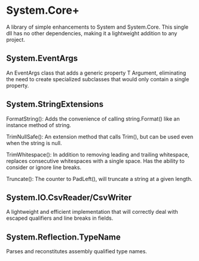 System.Core+
==============
A library of simple enhancements to System and System.Core. This single dll has no other dependencies, making it a lightweight addition to any project.

System.EventArgs<T>
--------------
An EventArgs class that adds a generic property T Argument, eliminating the need to create specialized subclasses that would only contain a single property.

System.StringExtensions
--------------
FormatString(): Adds the convenience of calling string.Format() like an instance method of string.

TrimNullSafe(): An extension method that calls Trim(), but can be used even when the string is null.

TrimWhitespace(): In addition to removing leading and trailing whitespace, replaces consecutive whitespaces with a single space. Has the ability to consider or ignore line breaks.

Truncate(): The counter to PadLeft(), will truncate a string at a given length.

System.IO.CsvReader/CsvWriter
--------------
A lightweight and efficient implementation that will correctly deal with escaped qualifiers and line breaks in fields.

System.Reflection.TypeName
--------------
Parses and reconstitutes assembly qualified type names.



